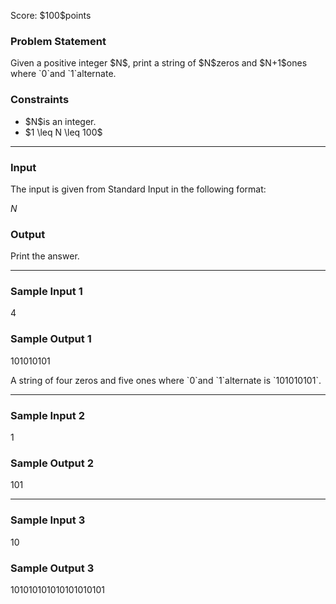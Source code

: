
<div>

<span>

<span>

<p>
Score: $100$points
</p>

<div>

<section>

### **Problem Statement**

<p>
Given a positive integer $N$, print a string of $N$zeros and $N+1$ones where `0`and `1`alternate.
</p>

</section>

</div>

<div>

<section>

### **Constraints**

<ul>

<li>
$N$is an integer.
</li>

<li>
$1 \leq N \leq 100$
</li>

</ul>

</section>

</div>

---

<div>

<div>

<section>

### **Input**

<p>
The input is given from Standard Input in the following format:
</p>

<div>

$N$
</div>

</section>

</div>

<div>

<section>

### **Output**

<p>
Print the answer.
</p>

</section>

</div>

</div>

---

<div>

<section>

### **Sample Input 1**

<div>

4

</div>

</section>

</div>

<div>

<section>

### **Sample Output 1**

<div>

101010101

</div>

<p>
A string of four zeros and five ones where `0`and `1`alternate is `101010101`.
</p>

</section>

</div>

---

<div>

<section>

### **Sample Input 2**

<div>

1

</div>

</section>

</div>

<div>

<section>

### **Sample Output 2**

<div>

101

</div>

</section>

</div>

---

<div>

<section>

### **Sample Input 3**

<div>

10

</div>

</section>

</div>

<div>

<section>

### **Sample Output 3**

<div>

101010101010101010101

</div>

</section>

</div>

</span>

</span>

</div>
